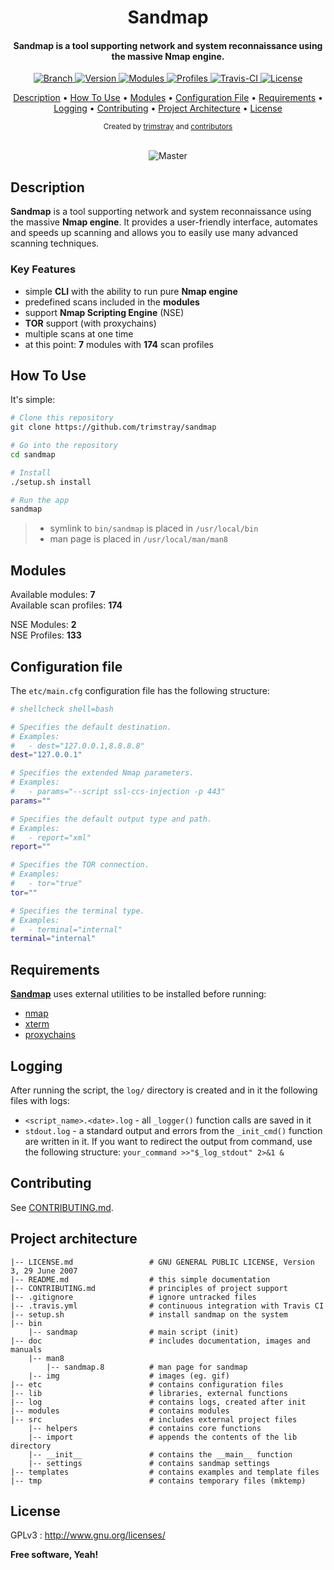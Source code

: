 <h1 align="center">Sandmap</h1>

<h4 align="center">Sandmap is a tool supporting network and system reconnaissance using the massive Nmap engine.</h4>

<p align="center">
  <a href="https://img.shields.io/badge/Branch-master-green.svg">
    <img src="https://img.shields.io/badge/Branch-master-green.svg"
        alt="Branch">
  </a>
  <a href="https://img.shields.io/badge/Version-v1.0.3-lightgrey.svg">
    <img src="https://img.shields.io/badge/Version-v1.0.3-lightgrey.svg"
        alt="Version">
  </a>
  <a href="https://img.shields.io/badge/Modules-7-red.svg">
    <img src="https://img.shields.io/badge/Modules-7-red.svg"
        alt="Modules">
  </a>
  <a href="https://img.shields.io/badge/Profiles-174-orange.svg">
    <img src="https://img.shields.io/badge/Profiles-174-orange.svg"
        alt="Profiles">
  </a>
  <a href="https://travis-ci.org/trimstray/sandmap">
    <img src="https://travis-ci.org/trimstray/sandmap.svg?branch=master"
        alt="Travis-CI">
  <a href="http://www.gnu.org/licenses/">
    <img src="https://img.shields.io/badge/license-GNU-blue.svg"
        alt="License">
  </a>
</p>

<p align="center">
   <a href="#description">Description</a>
 • <a href="#how-to-use">How To Use</a>
 • <a href="#modules">Modules</a>
 • <a href="#configuration-file">Configuration File</a>
 • <a href="#requirements">Requirements</a>
 • <a href="#logging">Logging</a>
 • <a href="#contributing">Contributing</a>
 • <a href="#project-architecture">Project Architecture</a>
 • <a href="#license">License</a>
</p>

<div align="center">
  <sub>Created by
  <a href="https://twitter.com/trimstray">trimstray</a> and
  <a href="https://github.com/trimstray/sandmap/graphs/contributors">
    contributors
  </a>
</div>

<br>

<p align="center">
    <img src="https://i.imgur.com/NeMZKx1.gif"
        alt="Master">
</p>

## Description

**Sandmap** is a tool supporting network and system reconnaissance using the massive **Nmap engine**. It provides a user-friendly interface, automates and speeds up scanning and allows you to easily use many advanced scanning techniques.

### Key Features

- simple **CLI** with the ability to run pure **Nmap engine**
- predefined scans included in the **modules**
- support **Nmap Scripting Engine** (NSE)
- **TOR** support (with proxychains)
- multiple scans at one time
- at this point: **7** modules with **174** scan profiles

## How To Use

It's simple:

```bash
# Clone this repository
git clone https://github.com/trimstray/sandmap

# Go into the repository
cd sandmap

# Install
./setup.sh install

# Run the app
sandmap
```

> * symlink to `bin/sandmap` is placed in `/usr/local/bin`
> * man page is placed in `/usr/local/man/man8`

## Modules

Available modules: **7**  
Available scan profiles: **174**

NSE Modules: **2**  
NSE Profiles: **133**

## Configuration file

The `etc/main.cfg` configuration file has the following structure:

```bash
# shellcheck shell=bash

# Specifies the default destination.
# Examples:
#   - dest="127.0.0.1,8.8.8.8"
dest="127.0.0.1"

# Specifies the extended Nmap parameters.
# Examples:
#   - params="--script ssl-ccs-injection -p 443"
params=""

# Specifies the default output type and path.
# Examples:
#   - report="xml"
report=""

# Specifies the TOR connection.
# Examples:
#   - tor="true"
tor=""

# Specifies the terminal type.
# Examples:
#   - terminal="internal"
terminal="internal"
```

## Requirements

**<u>Sandmap</u>** uses external utilities to be installed before running:

- [nmap](https://nmap.org/)
- [xterm](https://invisible-island.net/xterm/)
- [proxychains](http://proxychains.sourceforge.net/)

## Logging

After running the script, the `log/` directory is created and in it the following files with logs:

* `<script_name>.<date>.log` - all `_logger()` function calls are saved in it
* `stdout.log` - a standard output and errors from the `_init_cmd()` function are written in it. If you want to redirect the output from command, use the following structure: `your_command >>"$_log_stdout" 2>&1 &`

## Contributing

See [CONTRIBUTING.md](CONTRIBUTING.md).

## Project architecture

    |-- LICENSE.md                 # GNU GENERAL PUBLIC LICENSE, Version 3, 29 June 2007
    |-- README.md                  # this simple documentation
    |-- CONTRIBUTING.md            # principles of project support
    |-- .gitignore                 # ignore untracked files
    |-- .travis.yml                # continuous integration with Travis CI
    |-- setup.sh                   # install sandmap on the system
    |-- bin
        |-- sandmap                # main script (init)
    |-- doc                        # includes documentation, images and manuals
        |-- man8
            |-- sandmap.8          # man page for sandmap
        |-- img                    # images (eg. gif)
    |-- etc                        # contains configuration files
    |-- lib                        # libraries, external functions
    |-- log                        # contains logs, created after init
    |-- modules                    # contains modules
    |-- src                        # includes external project files
        |-- helpers                # contains core functions
        |-- import                 # appends the contents of the lib directory
        |-- __init__               # contains the __main__ function
        |-- settings               # contains sandmap settings
    |-- templates                  # contains examples and template files
    |-- tmp                        # contains temporary files (mktemp)

## License

GPLv3 : <http://www.gnu.org/licenses/>

**Free software, Yeah!**
